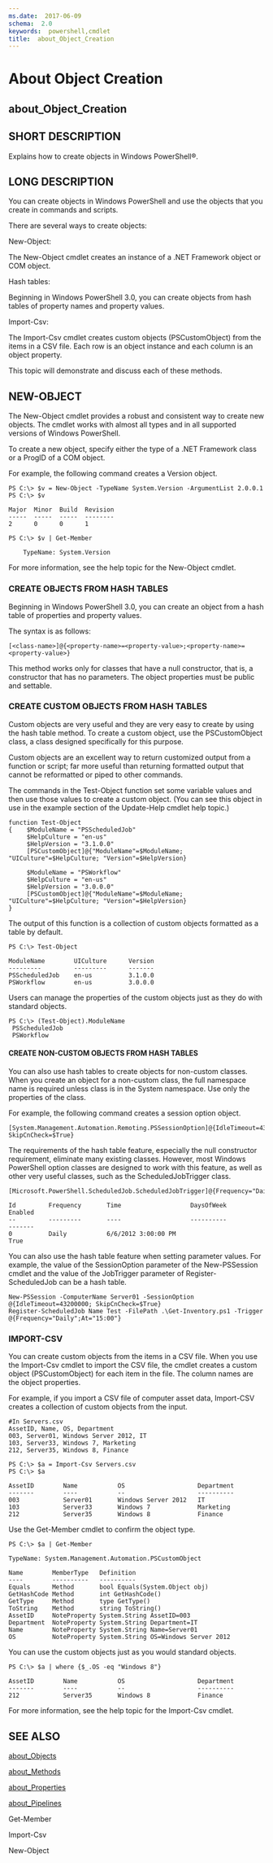 ```yaml
---
ms.date:  2017-06-09
schema:  2.0
keywords:  powershell,cmdlet
title:  about_Object_Creation
---
```


# About Object Creation
## about_Object_Creation


## SHORT DESCRIPTION
Explains how to create objects in  Windows PowerShell®.


## LONG DESCRIPTION
You can create objects in  Windows PowerShell and use the objects that you create in commands and scripts.

There are several ways to create objects:

New-Object:

The New-Object cmdlet creates an instance of a .NET Framework object or COM object.

Hash tables:

Beginning in  Windows PowerShell 3.0, you can create objects from hash tables of property names and property values.

Import-Csv:

The Import-Csv cmdlet creates custom objects (PSCustomObject) from the items in a CSV file. Each row is an object instance and each column is an object property.

This topic will demonstrate and discuss each of these methods.


## NEW-OBJECT
The New-Object cmdlet provides a robust and consistent way to create new objects. The cmdlet works with almost all types and in all supported versions of  Windows PowerShell.

To create a new object, specify either the type of a .NET Framework class or a ProgID of a COM object.

For example, the following command creates a Version object.


```
PS C:\> $v = New-Object -TypeName System.Version -ArgumentList 2.0.0.1  
PS C:\> $v
```



```
Major  Minor  Build  Revision  
-----  -----  -----  --------  
2      0      0      1
```



```
PS C:\> $v | Get-Member  
  
    TypeName: System.Version
```


For more information, see the help topic for the New-Object cmdlet.


### CREATE OBJECTS FROM HASH TABLES
Beginning in  Windows PowerShell 3.0, you can create an object from a hash table of properties and property values.

The syntax is as follows:


```
[<class-name>]@{<property-name>=<property-value>;<property-name>=<property-value>}
```


This method works only for classes that have a null constructor, that is, a constructor that has no parameters. The object properties must be public and settable.


### CREATE CUSTOM OBJECTS FROM HASH TABLES
Custom objects are very useful and they are very easy to create by using the hash table method. To create a custom object, use the PSCustomObject class, a class designed specifically for this purpose.

Custom objects are an excellent way to return customized output from a function or script; far more useful than returning formatted output that cannot be reformatted or piped to other commands.

The commands in the Test-Object function set some variable values and then use those values to create a custom object. (You can see this object in use in the example section of the Update-Help cmdlet help topic.)


```
function Test-Object  
{    $ModuleName = "PSScheduledJob"   
     $HelpCulture = "en-us"  
     $HelpVersion = "3.1.0.0"  
     [PSCustomObject]@{"ModuleName"=$ModuleName; "UICulture"=$HelpCulture; "Version"=$HelpVersion}  
  
     $ModuleName = "PSWorkflow"   
     $HelpCulture = "en-us"  
     $HelpVersion = "3.0.0.0"  
     [PSCustomObject]@{"ModuleName"=$ModuleName; "UICulture"=$HelpCulture; "Version"=$HelpVersion}  
}
```


The output of this function is a collection of custom objects formatted as a table by default.


```
PS C:\> Test-Object  
  
ModuleName        UICulture      Version  
---------         ---------      -------  
PSScheduledJob    en-us          3.1.0.0  
PSWorkflow        en-us          3.0.0.0
```


Users can manage the properties of the custom objects just as they do with standard objects.


```
PS C:\> (Test-Object).ModuleName  
 PSScheduledJob  
 PSWorkflow
```



#### CREATE NON-CUSTOM OBJECTS FROM HASH TABLES
You can also use hash tables to create objects for non-custom classes. When you create an object for a non-custom class, the full namespace name is required unless class is in the System namespace. Use only the properties of the class.

For example, the following command creates a session option object.


```
[System.Management.Automation.Remoting.PSSessionOption]@{IdleTimeout=43200000; SkipCnCheck=$True}
```


The requirements of the hash table feature, especially the null constructor requirement, eliminate many existing classes. However, most  Windows PowerShell option classes are designed to work with this feature, as well as other very useful classes, such as the ScheduledJobTrigger class.


```
[Microsoft.PowerShell.ScheduledJob.ScheduledJobTrigger]@{Frequency="Daily";At="15:00"}      
  
Id         Frequency       Time                   DaysOfWeek              Enabled  
--         ---------       ----                   ----------              -------  
0          Daily           6/6/2012 3:00:00 PM                            True
```


You can also use the hash table feature when setting parameter values. For example, the value of the SessionOption parameter of the New-PSSession cmdlet and the value of the JobTrigger parameter of Register-ScheduledJob can be a hash table.


```
New-PSSession -ComputerName Server01 -SessionOption @{IdleTimeout=43200000; SkipCnCheck=$True}  
Register-ScheduledJob Name Test -FilePath .\Get-Inventory.ps1 -Trigger @{Frequency="Daily";At="15:00"}
```



### IMPORT-CSV
You can create custom objects from the items in a CSV file. When you use the Import-Csv cmdlet to import the CSV file, the cmdlet creates a custom object (PSCustomObject) for each item in the file. The column names are the object properties.

For example, if you import a CSV file of computer asset data, Import-CSV creates a collection of custom objects from the input.


```
#In Servers.csv  
AssetID, Name, OS, Department  
003, Server01, Windows Server 2012, IT  
103, Server33, Windows 7, Marketing  
212, Server35, Windows 8, Finance
```



```
PS C:\> $a = Import-Csv Servers.csv  
PS C:\> $a  
  
AssetID        Name           OS                    Department  
-------        ----           --                    ----------  
003            Server01       Windows Server 2012   IT  
103            Server33       Windows 7             Marketing  
212            Server35       Windows 8             Finance
```


Use the Get-Member cmdlet to confirm the object type.


```
PS C:\> $a | Get-Member
```



```
TypeName: System.Management.Automation.PSCustomObject  
  
Name        MemberType   Definition  
----        ----------   ----------  
Equals      Method       bool Equals(System.Object obj)  
GetHashCode Method       int GetHashCode()  
GetType     Method       type GetType()  
ToString    Method       string ToString()  
AssetID     NoteProperty System.String AssetID=003  
Department  NoteProperty System.String Department=IT  
Name        NoteProperty System.String Name=Server01  
OS          NoteProperty System.String OS=Windows Server 2012
```


You can use the custom objects just as you would standard objects.


```
PS C:\> $a | where {$_.OS -eq "Windows 8"}
```



```
AssetID        Name           OS                    Department  
-------        ----           --                    ----------  
212            Server35       Windows 8             Finance
```


For more information, see the help topic for the Import-Csv cmdlet.


## SEE ALSO

[about_Objects](about_Objects.md)

[about_Methods](about_Methods.md)

[about_Properties](about_Properties.md)

[about_Pipelines](about_Pipelines.md)

Get-Member

Import-Csv

New-Object

